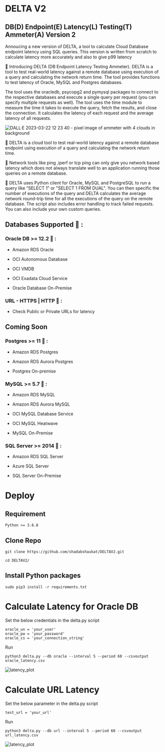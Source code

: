 # DELTA V2
## DB(D)  Endpoint(E)  Latency(L)  Testing(T)  Ammeter(A) Version 2

Annoucing a new version of DELTA, a tool to calculate Cloud Database endpoint latency using SQL queries. This version is written from scratch to calculate latency more accurately and also to give p99 latency

📌 Introducing DELTA (DB Endpoint Latency Testing Ammeter). DELTA is a tool to test real-world latency against a remote database using execution of a query and calculating the network return time. The tool provides functions to test latency of Oracle, MySQL and Postgres databases.

The tool uses the oracledb, psycopg2 and pymysql packages to connect to the respective databases and execute a single query per request (you can specify multiple requests as well). The tool uses the time module to measure the time it takes to execute the query, fetch the results, and close the connection. It calculates the latency of each request and the average latency of all requests.

![DALL·E 2023-03-22 12 23 40 - pixel image of ammeter with 4 clouds in background](https://user-images.githubusercontent.com/39692236/226779332-fe58d03f-307a-45bc-9459-1a2225bbafad.png)


🔧 DELTA is a cloud tool to test real-world latency against a remote database endpoint using execution of a query and calculating the network return time. 


🔧 Network tools like ping ,iperf or tcp ping can only give you network based latency which does not always translate well to an application running those queries on a remote database. 


🐍 DELTA uses Python client for Oracle, MySQL and PostgreSQL to run a query like “SELECT 1” or "SELECT 1 FROM DUAL". You can then specific the number of executions of the query and DELTA calculates the average network round-trip time for all the executions of the query on the remote database. The script also includes error handling to track failed requests. You can also include your own custom queries. 



 ## Databases Supported 🔌 :

 
 ### Oracle DB >= 12.2 📌  : 

- Amazon RDS Oracle

- OCI Autonomous Database

- OCI VMDB

- OCI Exadata Cloud Service

- Oracle Database On-Premise

### URL - HTTPS | HTTP 📌 :

- Check Public or Private URLs for latency

## Coming Soon

### Postgres >= 11 📌 :

- Amazon RDS Postgres

- Amazon RDS Aurora Postgres

- Postgres On-premise 


### MySQL >= 5.7 📌  : 

- Amazon RDS MySQL

- Amazon RDS Aurora MySQL

- OCI MySQL Database Service

- OCI MySQL Heatwave

- MySQL On-Premise


### SQL Server >= 2014 📌 : 

- Amazon RDS SQL Server

- Azure SQL Server

- SQL Server On-Premise



# Deploy

## Requirement

```
Python >= 3.6.8
```

## Clone Repo

```
git clone https://github.com/shadabshaukat/DELTAV2.git

cd DELTAV2/
```

## Install Python packages
```
sudo pip3 install -r requirements.txt
```

# Calculate Latency for Oracle DB

Set the below credentials in the delta.py script
```
oracle_un = 'your_user'
oracle_pw = 'your_password'
oracle_cs = 'your_connection_string'
```
Run
```
python3 delta.py --db oracle --interval 5 --period 60 --csvoutput oracle_latency.csv
```
![latency_plot](https://user-images.githubusercontent.com/39692236/227104700-6b43fd20-1cda-4dbf-9874-a33980cbc0ce.png)

# Calculate URL Latency 

Set the below parameter in the delta.py script
```
test_url = 'your_url'
```
Run
```
python3 delta.py --db url --interval 5 --period 60 --csvoutput url_latency.csv
```

![latency_plot](https://user-images.githubusercontent.com/39692236/227104926-44d78de5-2594-4122-9dc1-c168d74aa8da.png)




